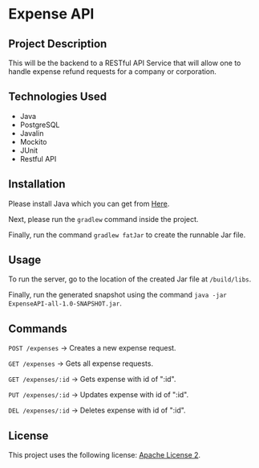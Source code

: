 ﻿# Expense API
 
 ## Project Description
 
 This will be the backend to a RESTful API Service that will allow one to handle expense refund requests for a company or corporation.
 
 ## Technologies Used
 - Java
 - PostgreSQL
 - Javalin
 - Mockito
 - JUnit
 - Restful API
 
 ## Installation
 
 Please install Java which you can get from [Here](https://www.oracle.com/java/technologies/javase-jdk15-downloads.html).
 
 Next, please run the `gradlew` command inside the project. 
 
 Finally, run the command `gradlew fatJar` to create the runnable Jar file.
 
 ## Usage
 
 To run the server, go to the location of the created Jar file at `/build/libs`.
 
 Finally, run the generated snapshot using the command `java -jar ExpenseAPI-all-1.0-SNAPSHOT.jar`.
 
 ## Commands
 
 `POST /expenses` -> Creates a new expense request.
 
 `GET /expenses` -> Gets all expense requests.
 
 `GET /expenses/:id` -> Gets expense with id of ":id".
 
 `PUT /expenses/:id` -> Updates expense with id of ":id".
 
 `DEL /expenses/:id` -> Deletes expense with id of ":id".
 
 
## License
This project uses the following license: [Apache License 2](https://www.apache.org/licenses/LICENSE-2.0).
